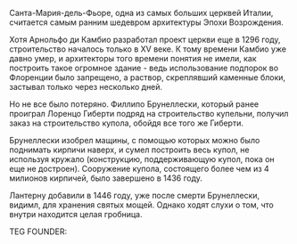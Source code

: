 Санта-Мария-дель-Фьоре, одна из самых больших церквей Италии, считается самым ранним шедевром архитектуры Эпохи Возрождения.

Хотя Арнольфо ди Камбио разработал проект церкви еще в 1296 году, строительство началось только в XV веке. К тому времени Камбио уже давно умер, и архитекторы того времени понятия не имели, как построить такое огромное здание - ведь использование подпорок во Флоренции было запрещено, а раствор, скреплявший каменные блоки, застывал только через несколько дней.

Но не все было потеряно. Филлипо Брунеллески, который ранее проиграл Лоренцо Гиберти подряд на строительство купельни, получил заказ на строительство купола, обойдя все того же Гиберти.

Брунеллески изобрел мащины, с помощью которых можно было поднимать кирпичи наверх, и сумел построить весь купол, не используя кружало (конструкцию, поддерживающую купол, пока он еще не достроен). Сооружение купола, состоящего более чем из 4 милионов кирпичей, было завершено в 1436 году.

Лантерну добавили в 1446 году, уже после смерти Брунеллески, видимл, для хранения святых мощей. Однако ходят слухи о том, что внутри находится целая гробница.





TEG FOUNDER:
#